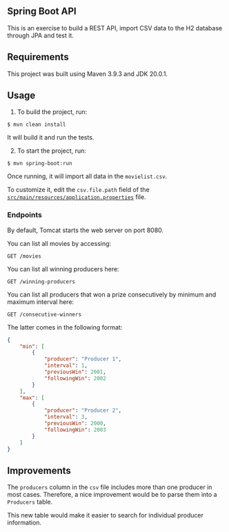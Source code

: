 ## Spring Boot API

This is an exercise to build a REST API, import CSV data to the H2 database through JPA and test it.

## Requirements
This project was built using Maven 3.9.3 and JDK 20.0.1.

## Usage
1. To build the project, run:

```shell
$ mvn clean install
```

It will build it and run the tests.

2. To start the project, run:
```shell
$ mvn spring-boot:run
```
Once running, it will import all data in the `movielist.csv`.

To customize it, edit the `csv.file.path` field of the [`src/main/resources/application.properties`](src/main/resources/application.properties) file.  

### Endpoints
By default, Tomcat starts the web server on port 8080.

You can list all movies by accessing:
```
GET /movies
```

You can list all winning producers here:
```
GET /winning-producers
```

You can list all producers that won a prize consecutively by minimum and maximum interval here:
```
GET /consecutive-winners
```

The latter comes in the following format:

```json
{
    "min": [
        {
            "producer": "Producer 1",
            "interval": 1,
            "previousWin": 2001,
            "followingWin": 2002
        }
    ],
    "max": [
        {
            "producer": "Producer 2",
            "interval": 3,
            "previousWin": 2000,
            "followingWin": 2003
        }
    ]
}
```

## Improvements

The `producers` column in the `csv` file includes more than one producer in most cases.
Therefore, a nice improvement would be to parse them into a `Producers` table.

This new table would make it easier to search for individual producer information.